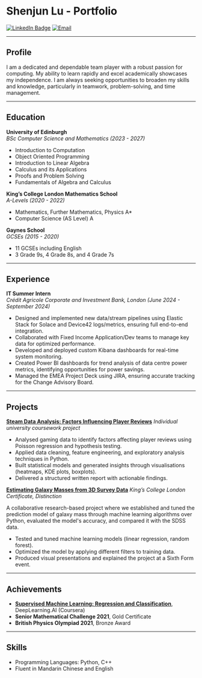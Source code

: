 # Shenjun Lu - Portfolio

[![LinkedIn Badge](https://img.shields.io/badge/-Shenjun%20Lu-blue?style=flat-square&logo=Linkedin&logoColor=white&link=https://www.linkedin.com/in/shenjun-lu/)](https://www.linkedin.com/in/shenjun-lu/)
[![Email](https://img.shields.io/badge/Email-shenjunlu03%40gmail.com-red)](mailto:shenjunlu03@gmail.com)

---

## Profile

I am a dedicated and dependable team player with a robust passion for computing. My ability to learn rapidly and excel academically showcases my independence. I am always seeking opportunities to broaden my skills and knowledge, particularly in teamwork, problem-solving, and time management.

---

## Education

**University of Edinburgh**  
_BSc Computer Science and Mathematics (2023 - 2027)_

- Introduction to Computation  
- Object Oriented Programming  
- Introduction to Linear Algebra  
- Calculus and its Applications  
- Proofs and Problem Solving  
- Fundamentals of Algebra and Calculus  

**King’s College London Mathematics School**  
_A-Levels (2020 - 2022)_

- Mathematics, Further Mathematics, Physics A*  
- Computer Science (AS Level) A  

**Gaynes School**  
_GCSEs (2015 - 2020)_

- 11 GCSEs including English  
- 3 Grade 9s, 4 Grade 8s, and 4 Grade 7s  

---

## Experience

**IT Summer Intern**  
_Crédit Agricole Corporate and Investment Bank, London (June 2024 - September 2024)_

- Designed and implemented new data/stream pipelines using Elastic Stack for Solace and Device42 logs/metrics, ensuring full end-to-end integration.
- Collaborated with Fixed Income Application/Dev teams to manage key data for optimized performance.
- Developed and deployed custom Kibana dashboards for real-time system monitoring.
- Created Power BI dashboards for trend analysis of data centre power metrics, identifying opportunities for power savings.
- Managed the EMEA Project Deck using JIRA, ensuring accurate tracking for the Change Advisory Board.

---

## Projects

[**Steam Data Analysis: Factors Influencing Player Reviews**](https://raw.githubusercontent.com/sjl-03/sjl-03.github.io/main/Analysing%20the%20Factors%20That%20Influence%20Player%20Reviews%20on%20Steam.pdf)
_Individual university coursework project_

- Analysed gaming data to identify factors affecting player reviews using Poisson regression and hypothesis testing.
- Applied data cleaning, feature engineering, and exploratory analysis techniques in Python.
- Built statistical models and generated insights through visualisations (heatmaps, KDE plots, boxplots).
- Delivered a structured written report with actionable findings.

[**Estimating Galaxy Masses from 3D Survey Data**](https://github.com/sjl-03/sjl-03.github.io/raw/main/Estimating_Galaxy_Masses_from_3D_Galaxy_Survey_Data%20(4)%5B4467%5D.pdf)
_King’s College London Certificate, Distinction_

A collaborative research-based project where we established and tuned the prediction model of galaxy mass through machine learning algorithms over Python, evaluated the model's accuracy, and compared it with the SDSS data.

- Tested and tuned machine learning models (linear regression, random forest).
- Optimized the model by applying different filters to training data.
- Produced visual presentations and explained the project at a Sixth Form event.

---

## Achievements

- [**Supervised Machine Learning: Regression and Classification**](https://coursera.org/share/3ea99d24d4730c4c38167bd5fc6cca1b), DeepLearning.AI (Coursera)
- **Senior Mathematical Challenge 2021**, Gold Certificate
- **British Physics Olympiad 2021**, Bronze Award

---

## Skills

- Programming Languages: Python, C++
- Fluent in Mandarin Chinese and English

